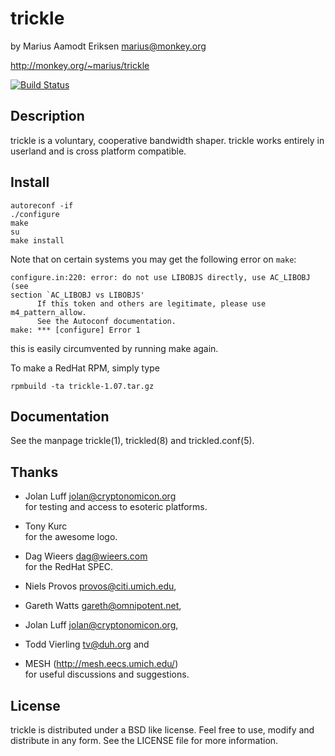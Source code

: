 trickle
=======

  by Marius Aamodt Eriksen <marius@monkey.org>

   http://monkey.org/~marius/trickle

[![Build Status](https://travis-ci.org/mariusae/trickle.svg)](https://travis-ci.org/mariusae/trickle)

Description
-----------

   trickle is a voluntary, cooperative bandwidth shaper.  trickle works
   entirely in userland and is cross platform compatible.

Install
-------

    autoreconf -if
    ./configure
    make
    su
    make install

   Note that on certain systems you may get the following error on `make`:

    configure.in:220: error: do not use LIBOBJS directly, use AC_LIBOBJ (see 
    section `AC_LIBOBJ vs LIBOBJS'
          If this token and others are legitimate, please use m4_pattern_allow.
          See the Autoconf documentation.
    make: *** [configure] Error 1

   this is easily circumvented by running make again.

   To make a RedHat RPM, simply type

    rpmbuild -ta trickle-1.07.tar.gz

Documentation
-------------

   See the manpage trickle(1), trickled(8) and trickled.conf(5).

Thanks
------

*   Jolan Luff <jolan@cryptonomicon.org>  
       for testing and access to esoteric platforms.

*   Tony Kurc  
       for the awesome logo.

*   Dag Wieers <dag@wieers.com>  
       for the RedHat SPEC. 

*   Niels Provos <provos@citi.umich.edu>,

*   Gareth Watts <gareth@omnipotent.net>,

*   Jolan Luff <jolan@cryptonomicon.org>,

*   Todd Vierling <tv@duh.org> and

*   MESH (http://mesh.eecs.umich.edu/)  
       for useful discussions and suggestions.

License
-------

   trickle is distributed under a BSD like license.  Feel free to use,
   modify and distribute in any form.  See the LICENSE file for more
   information.

